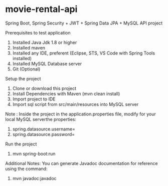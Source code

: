 # movie-rental-api
Spring Boot, Spring Security + JWT + Spring Data JPA + MySQL API project

Prerequisites to test application

  1) Installed Java Jdk 1.8 or higher
  2) Installed maven
  3) Installed any IDE, preferent (Eclipse, STS, VS Code with Spring Tools installed)
  4) Installed MySQL Database server
  5) Git (Optional)

Setup the project

  1) Clone or download this project
  2) Install Dependencies with Maven (mvn clean install)
  3) Import project to IDE
  4) Import sql script from src/main/resources into MySQL server

Note : Inside the project in the application.properties file, modify for your local MySQL serverthe properties:
  1) spring.datasource.username=
  2) spring.datasource.password= 
 
Run the project

  1) mvn spring-boot:run

Additional Notes: You can generate Javadoc documentation for reference using the command:
  1) mvn javadoc:javadoc